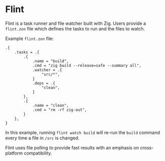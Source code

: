 # Flint

Flint is a task runner and file watcher built with Zig. Users provide a `flint.zon` file
which defines the tasks to run and the files to watch.

Example `flint.zon` file:

```zig
.{
    .tasks = .{
        .{
            .name = "build",
            .cmd = "zig build --release=safe --summary all",
            .watcher = .{
                "src/*",
            }
            .deps = .{
                "clean",
            }
        },
        .{
            .name = "clean",
            .cmd = "rm -rf zig-out",
        }
    },
}
```

In this example, running `flint watch build` will re-run the `build` command every time a file in `/src` is changed.

Flint uses file polling to provide fast results with an emphasis on cross-platform compatibility.
